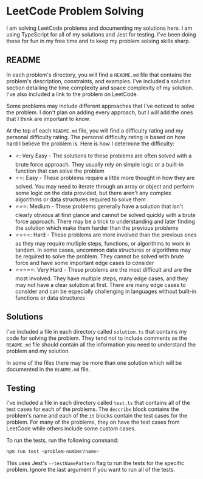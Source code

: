 # LeetCode Problem Solving

I am solving LeetCode problems and documenting my solutions here. I am using
TypeScript for all of my solutions and Jest for testing. I've been doing these
for fun in my free time and to keep my problem solving skills sharp.

## README

In each problem's directory, you will find a `README.md` file that contains the
problem's description, constraints, and examples. I've included a solution
section detailing the time complexity and space complexity of my solution. I've
also included a link to the problem on LeetCode.

Some problems may include different approaches that I've noticed to solve the
problem. I don't plan on adding every approach, but I will add the ones that I
think are important to know.

At the top of each `README.md` file, you will find a difficulty rating and my
personal difficulty rating. The personal difficulty rating is based on how hard
I believe the problem is. Here is how I determine the difficulty:

- ⭐️: Very Easy - The solutions to these problems are often solved with a brute
  force approach. They usually rely on simple logic or a built-in function that
  can solve the problem
- ⭐️⭐️: Easy - These problems require a little more thought in how they are
  solved. You may need to iterate through an array or object and perform some
  logic on the data provided, but there aren't any complex algorithms or data
  structures required to solve them
- ⭐️⭐️⭐️: Medium - These problems generally have a solution that isn't
  clearly obvious at first glance and cannot be solved quickly with a brute
  force approach. There may be a trick to understanding and later finding the
  solution which make them harder than the previous problems
- ⭐️⭐️⭐️⭐️: Hard - These problems are more involved than the previous ones
  as they may require mutliple steps, functions, or algorithms to work in
  tandem. In some cases, uncommon data structures or algorithms may be required
  to solve the problem. They cannot be solved with brute force and have some
  important edge cases to consider
- ⭐️⭐️⭐️⭐️⭐️: Very Hard - These problems are the most difficult and are the
  most involved. They have multiple steps, many edge cases, and they may not
  have a clear solution at first. There are many edge cases to consider and can
  be especially challenging in languages without built-in functions or data
  structures

## Solutions

I've included a file in each directory called `solution.ts` that contains my
code for solving the problem. They tend not to include comments as the
`README.md` file should contain all the information you need to understand the
problem and my solution.

In some of the files there may be more than one solution which will be
documented in the `README.md` file.

## Testing

I've included a file in each directory called `test.ts` that contains all of the
test cases for each of the problems. The `describe` block contains the problem's
name and each of the `it` blocks contain the test cases for the problem. For
many of the problems, they on have the test cases from LeetCode while others
include some custom cases.

To run the tests, run the following command:

```bash
npm run test <problem-number/name>
```

This uses Jest's `--testNamePattern` flag to run the tests for the specific
problem. Ignore the last argument if you want to run all of the tests.
